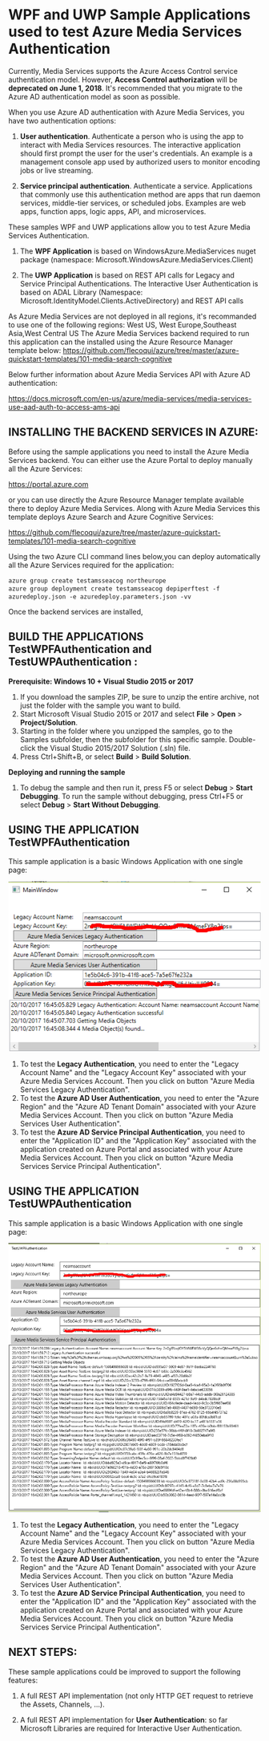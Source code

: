 # WPF and UWP Sample Applications used to test Azure Media Services Authentication

Currently, Media Services supports the Azure Access Control service authentication model. However, **Access Control authorization** will be **deprecated on June 1, 2018**. It's recommended that you migrate to the Azure AD authentication model as soon as possible.

When you use Azure AD authentication with Azure Media Services, you have two authentication options:

1. **User authentication**. Authenticate a person who is using the app to interact with Media Services resources. The interactive application should first prompt the user for the user's credentials. An example is a management console app used by authorized users to monitor encoding jobs or live streaming. </p> 
2. **Service principal authentication**. Authenticate a service. Applications that commonly use this authentication method are apps that run daemon services, middle-tier services, or scheduled jobs. Examples are web apps, function apps, logic apps, API, and microservices.</p>

These samples WPF and UWP applications allow you to test Azure Media Services Authentication.
1. The **WPF Application** is based on WindowsAzure.MediaServices nuget package (namespace: Microsoft.WindowsAzure.MediaServices.Client)</p>
2. The **UWP Application** is based on REST API calls for Legacy and Service Principal Authentications. The Interactive User Authentication is based on ADAL Library (Namespace: Microsoft.IdentityModel.Clients.ActiveDirectory) and REST API calls</p>

As Azure Media Services are not deployed in all regions, it's recommanded to use one of the following regions:
West US, West Europe,Southeast Asia,West Central US 
The Azure Media Services backend required to run this application can the installed using the Azure Resource Manager template below:
https://github.com/flecoqui/azure/tree/master/azure-quickstart-templates/101-media-search-cognitive  

Below further information about Azure Media Services API with Azure AD authentication:

https://docs.microsoft.com/en-us/azure/media-services/media-services-use-aad-auth-to-access-ams-api


## INSTALLING THE BACKEND SERVICES IN AZURE:

Before using the sample applications you need to install the Azure Media Services backend.
You can either use the Azure Portal to deploy manually all the Azure Services:

https://portal.azure.com
 
or you can use directly the Azure Resource Manager template available there to deploy Azure Media Services. Along with Azure Media Services this template deploys Azure Search and Azure Cognitive Services:

https://github.com/flecoqui/azure/tree/master/azure-quickstart-templates/101-media-search-cognitive

Using the two Azure CLI command lines below,you can deploy automatically all the Azure Services required for the application: 

    azure group create testamsseacog northeurope
	azure group deployment create testamsseacog depiperftest -f azuredeploy.json -e azuredeploy.parameters.json -vv

Once the backend services are installed,

## BUILD THE APPLICATIONS TestWPFAuthentication and TestUWPAuthentication :

**Prerequisite: Windows 10 + Visual Studio 2015 or 2017**

1. If you download the samples ZIP, be sure to unzip the entire archive, not just the folder with the sample you want to build. 
3. Start Microsoft Visual Studio 2015 or 2017 and select **File** \> **Open** \> **Project/Solution**.
3. Starting in the folder where you unzipped the samples, go to the Samples subfolder, then the subfolder for this specific sample. Double-click the Visual Studio 2015/2017 Solution (.sln) file.
4. Press Ctrl+Shift+B, or select **Build** \> **Build Solution**.

**Deploying and running the sample**
1.  To debug the sample and then run it, press F5 or select **Debug** \> **Start Debugging**. To run the sample without debugging, press Ctrl+F5 or select **Debug** \> **Start Without Debugging**.


## USING THE APPLICATION TestWPFAuthentication 
This sample application is a basic Windows Application with one single page:

![](https://raw.githubusercontent.com/flecoqui/azure/master/Samples/TestAuthentication/Docs/UI_WPF_0.png)

1. To test the **Legacy Authentication**, you need to enter the "Legacy Account Name" and the "Legacy Account Key" associated with your Azure Media Services Account. Then you click on button "Azure Media Services Legacy Authentication".
2. To test the **Azure AD User Authentication**, you need to enter the "Azure Region" and the "Azure AD Tenant Domain" associated with your Azure Media Services Account. Then you click on button "Azure Media Services User Authentication".
3. To test the **Azure AD Service Principal Authentication**, you need to enter the "Application ID" and the "Application Key" associated with the application created on Azure Portal and associated with your Azure Media Services Account. Then you click on button "Azure Media Services Service Principal Authentication".


## USING THE APPLICATION TestUWPAuthentication 
This sample application is a basic Windows Application with one single page:

![](https://raw.githubusercontent.com/flecoqui/azure/master/Samples/TestAuthentication/Docs/UI_UWP_0.png)


1. To test the **Legacy Authentication**, you need to enter the "Legacy Account Name" and the "Legacy Account Key" associated with your Azure Media Services Account. Then you click on button "Azure Media Services Legacy Authentication".
2. To test the **Azure AD User Authentication**, you need to enter the "Azure Region" and the "Azure AD Tenant Domain" associated with your Azure Media Services Account. Then you click on button "Azure Media Services User Authentication".
3. To test the **Azure AD Service Principal Authentication**, you need to enter the "Application ID" and the "Application Key" associated with the application created on Azure Portal and associated with your Azure Media Services Account. Then you click on button "Azure Media Services Service Principal Authentication".



## NEXT STEPS:
These sample applications could be improved to support the following features:</p>
1.  A full REST API implementation (not only HTTP GET request to retrieve the Assets, Channels, ...).</p>
2.  A full REST API implementation for **User Authentication**: so far Microsoft Libraries are required for Interactive User Authentication.</p>

